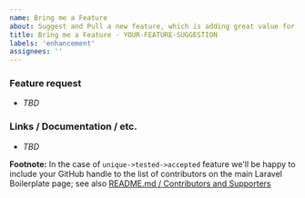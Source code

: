 ```yaml
---
name: Bring me a Feature
about: Suggest and Pull a new feature, which is adding great value for the Laravel Boilerplate users.
title: Bring me a Feature - YOUR-FEATURE-SUGGESTION
labels: 'enhancement'
assignees: ''
---
```

### Feature request
- _TBD_

### Links / Documentation / etc.
- _TBD_

**Footnote:**
In the case of `unique->tested->accepted` feature we'll be happy to include your GitHub handle to the list of contributors on the main Laravel Boilerplate page; see also [README.md / Contributors and Supporters](https://github.com/Labs64/laravel-boilerplate#contributors-and-supporters)
